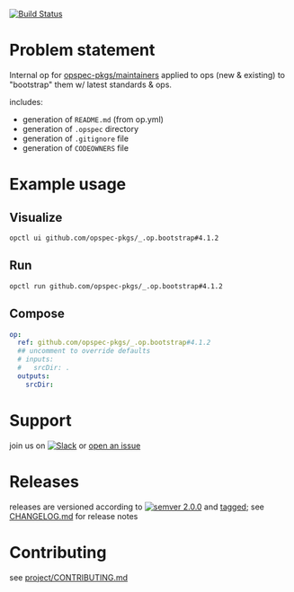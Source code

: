 [![Build Status](https://github.com/opspec-pkgs/_.op.bootstrap/workflows/build/badge.svg?branch=main)](https://github.com/opspec-pkgs/_.op.bootstrap/actions?query=workflow%3Abuild+branch%3Amain)

# Problem statement

Internal op for [opspec-pkgs/maintainers](https://github.com/orgs/opspec-pkgs/teams/maintainers) 
applied to ops (new & existing) to "bootstrap" them w/ latest standards & ops.

includes:
- generation of `README.md` (from op.yml)
- generation of `.opspec` directory
- generation of `.gitignore` file
- generation of `CODEOWNERS` file


# Example usage

## Visualize

```shell
opctl ui github.com/opspec-pkgs/_.op.bootstrap#4.1.2
```

## Run

```
opctl run github.com/opspec-pkgs/_.op.bootstrap#4.1.2
```

## Compose

```yaml
op:
  ref: github.com/opspec-pkgs/_.op.bootstrap#4.1.2
  ## uncomment to override defaults
  # inputs:
  #   srcDir: .
  outputs:
    srcDir:
```

# Support

join us on
[![Slack](https://img.shields.io/badge/slack-opctl-E01563.svg)](https://join.slack.com/t/opctl/shared_invite/zt-51zodvjn-Ul_UXfkhqYLWZPQTvNPp5w)
or
[open an issue](https://github.com/opspec-pkgs/_.op.bootstrap/issues)

# Releases

releases are versioned according to
[![semver 2.0.0](https://img.shields.io/badge/semver-2.0.0-brightgreen.svg)](http://semver.org/spec/v2.0.0.html)
and [tagged](https://git-scm.com/book/en/v2/Git-Basics-Tagging); see
[CHANGELOG.md](CHANGELOG.md) for release notes

# Contributing

see
[project/CONTRIBUTING.md](https://github.com/opspec-pkgs/project/blob/main/CONTRIBUTING.md)
